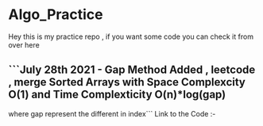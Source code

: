 # Algo_Practice
Hey this is my practice repo , if you want some code you can check it from over here
## ```July 28th 2021 - Gap Method Added , leetcode , merge Sorted Arrays with Space Complexcity O(1) and Time Complexticity O(n)*log(gap) 
where gap represent the  different in index```
Link to the Code :- 
